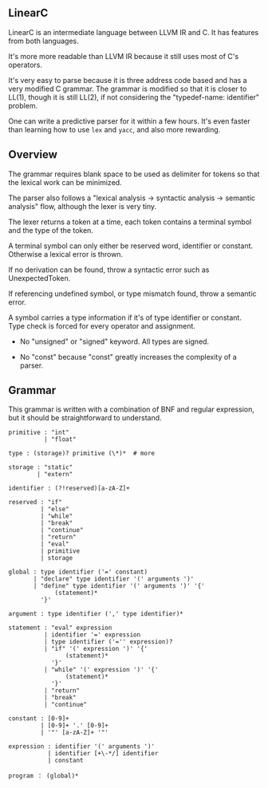 
## LinearC

LinearC is an intermediate language between LLVM IR and C. It has features from both languages. 

It's more more readable than LLVM IR because it still uses most of C's operators.

It's very easy to parse because it is three address code based and has a very modified C grammar. 
The grammar is modified so that it is closer to LL(1), though it is still LL(2), if not considering 
the "typedef-name: identifier" problem. 

One can write a predictive parser for it within a few hours. It's even faster than learning how to use `lex` and `yacc`, 
and also more rewarding.


## Overview

The grammar requires blank space to be used as delimiter for tokens so that the lexical work can be minimized.

The parser also follows a "lexical analysis -> syntactic analysis -> semantic analysis" flow, although the lexer 
is very tiny.

The lexer returns a token at a time, each token contains a terminal symbol and the type of the token. 

A terminal symbol can only either be reserved word, identifier or constant. Otherwise a lexical error is thrown.

If no derivation can be found, throw a syntactic error such as UnexpectedToken.

If referencing undefined symbol, or type mismatch found, throw a semantic error. 

A symbol carries a type information if it's of type identifier or constant. Type check is forced for every operator and assignment. 


- No "unsigned" or "signed" keyword. All types are signed.

- No "const" because "const" greatly increases the complexity of a parser.


## Grammar

This grammar is written with a combination of BNF and regular expression, but it should be straightforward to understand.

```
primitive : "int"
          | "float"

type : (storage)? primitive (\*)*  # more

storage : "static"
        | "extern"  

identifier : (?!reserved)[a-zA-Z]+

reserved : "if"
         | "else"
         | "while"
         | "break"
         | "continue"
         | "return"
         | "eval"
         | primitive
         | storage

global : type identifier ('=' constant)
       | "declare" type identifier '(' arguments ')'
       | "define" type identifier '(' arguments ')' '{'
             (statement)* 
         '}'

argument : type identifier (',' type identifier)*

statement : "eval" expression
          | identifier '=' expression
          | type identifier ('='' expression)?
          | "if" '(' expression ')' '{'
                (statement)*
            '}' 
          | "while" '(' expression ')' '{'
                (statement)*
            '}' 
          | "return"
          | "break"
          | "continue"

constant : [0-9]+
         | [0-9]+ '.' [0-9]+
         | '"' [a-zA-Z]+ '"'

expression : identifier '(' arguments ')'
           | identifier [+\-*/] identifier
           | constant

program ： (global)*
```